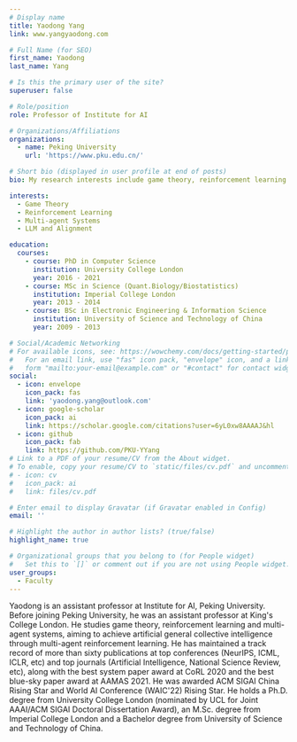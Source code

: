 ```yaml
---
# Display name
title: Yaodong Yang
link: www.yangyaodong.com

# Full Name (for SEO)
first_name: Yaodong
last_name: Yang

# Is this the primary user of the site?
superuser: false

# Role/position
role: Professor of Institute for AI

# Organizations/Affiliations
organizations:
  - name: Peking University
    url: 'https://www.pku.edu.cn/'

# Short bio (displayed in user profile at end of posts)
bio: My research interests include game theory, reinforcement learning and multi-agent systems, aiming to achieve artificial general collective intelligence through multi-agent reinforcement learning.

interests:
  - Game Theory
  - Reinforcement Learning
  - Multi-agent Systems
  - LLM and Alignment

education:
  courses:
    - course: PhD in Computer Science
      institution: University College London
      year: 2016 - 2021
    - course: MSc in Science (Quant.Biology/Biostatistics)
      institution: Imperial College London
      year: 2013 - 2014
    - course: BSc in Electronic Engineering & Information Science
      institution: University of Science and Technology of China
      year: 2009 - 2013

# Social/Academic Networking
# For available icons, see: https://wowchemy.com/docs/getting-started/page-builder/#icons
#   For an email link, use "fas" icon pack, "envelope" icon, and a link in the
#   form "mailto:your-email@example.com" or "#contact" for contact widget.
social:
  - icon: envelope
    icon_pack: fas
    link: 'yaodong.yang@outlook.com'
  - icon: google-scholar
    icon_pack: ai
    link: https://scholar.google.com/citations?user=6yL0xw8AAAAJ&hl
  - icon: github
    icon_pack: fab
    link: https://github.com/PKU-YYang
# Link to a PDF of your resume/CV from the About widget.
# To enable, copy your resume/CV to `static/files/cv.pdf` and uncomment the lines below.
# - icon: cv
#   icon_pack: ai
#   link: files/cv.pdf

# Enter email to display Gravatar (if Gravatar enabled in Config)
email: ''

# Highlight the author in author lists? (true/false)
highlight_name: true

# Organizational groups that you belong to (for People widget)
#   Set this to `[]` or comment out if you are not using People widget.
user_groups:
  - Faculty
---
```


Yaodong is an assistant professor at Institute for AI, Peking University. Before joining Peking University, he was an assistant professor at King's College London. He studies game theory, reinforcement learning and multi-agent systems, aiming to achieve artificial general collective intelligence through multi-agent reinforcement learning. He has maintained a track record of more than sixty publications at top conferences (NeurIPS, ICML, ICLR, etc) and top journals (Artificial Intelligence, National Science Review, etc), along with the best system paper award at CoRL 2020 and the best blue-sky paper award at AAMAS 2021. He was awarded ACM SIGAI China Rising Star and World AI Conference (WAIC'22) Rising Star. He holds a Ph.D. degree from University College London (nominated by UCL for Joint AAAI/ACM SIGAI Doctoral Dissertation Award), an M.Sc. degree from Imperial College London and a Bachelor degree from University of Science and Technology of China.

